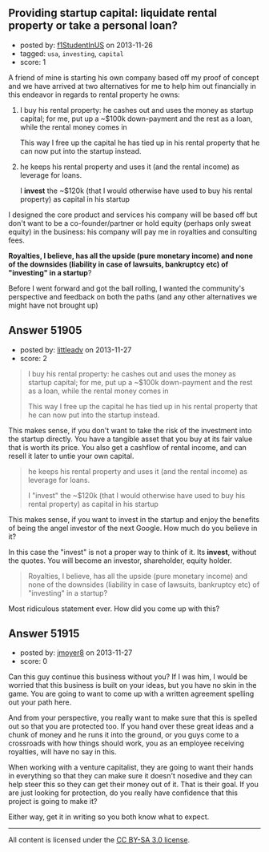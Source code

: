 ## Providing startup capital: liquidate rental property or take a personal loan?

- posted by: [f1StudentInUS](https://stackexchange.com/users/-1/21257-f1studentinus) on 2013-11-26
- tagged: `usa`, `investing`, `capital`
- score: 1

<p>A friend of mine is starting his own company based off my proof of concept and we have arrived at two alternatives for me to help him out financially in this endeavor in regards to rental property he owns:</p>

<ol>
<li><p>I buy his rental property: he cashes out and uses the money as startup capital; for me, put up a ~$100k down-payment and the rest as a loan, while the rental money comes in</p>

<p>This way I free up the capital he has tied up in his rental property that he can now put into the startup instead.</p></li>
<li><p>he keeps his rental property and uses it (and the rental income) as leverage for loans.</p>

<p>I <strong>invest</strong> the ~$120k (that I would otherwise have used to buy his rental property) as capital in his startup</p></li>
</ol>

<p>I designed the core product and services his company will be based off but don't want to be a co-founder/partner or hold equity (perhaps only sweat equity) in the business: his company will pay me in royalties and consulting fees.</p>

<p><strong>Royalties, I believe, has all the upside (pure monetary income) and none of the downsides (liability in case of lawsuits, bankruptcy etc) of "investing" in a startup</strong>?</p>

<p>Before I went forward and got the ball rolling, I wanted the community's perspective and feedback on both the paths (and any other alternatives we might have not brought up)</p>



## Answer 51905

- posted by: [littleadv](https://stackexchange.com/users/-1/13808-littleadv) on 2013-11-27
- score: 2

<blockquote>
  <p>I buy his rental property: he cashes out and uses the money as startup
  capital; for me, put up a ~$100k down-payment and the rest as a loan,
  while the rental money comes in</p>
  
  <p>This way I free up the capital he has tied up in his rental property
  that he can now put into the startup instead.</p>
</blockquote>

<p>This makes sense, if you don't want to take the risk of the investment into the startup directly. You have a tangible asset that you buy at its fair value that is worth its price. You also get a cashflow of rental income, and can resell it later to untie your own capital.</p>

<blockquote>
  <p>he keeps his rental property and uses it (and the rental income) as
  leverage for loans.</p>
  
  <p>I "invest" the ~$120k (that I would otherwise have used to buy his
  rental property) as capital in his startup</p>
</blockquote>

<p>This makes sense, if you want to invest in the startup and enjoy the benefits of being the angel investor of the next Google. How much do you believe in it?</p>

<p>In this case the "invest" is not a proper way to think of it. Its <strong>invest</strong>, without the quotes. You will become an investor, shareholder, equity holder.</p>

<blockquote>
  <p>Royalties, I believe, has all the upside (pure monetary income) and
  none of the downsides (liability in case of lawsuits, bankruptcy etc)
  of "investing" in a startup?</p>
</blockquote>

<p>Most ridiculous statement ever. How did you come up with this?</p>



## Answer 51915

- posted by: [jmoyer8](https://stackexchange.com/users/-1/27166-jmoyer8) on 2013-11-27
- score: 0

<p>Can this guy continue this business without you?  If I was him, I would be worried that this business is built on your ideas, but you have no skin in the game.  You are going to want to come up with a written agreement spelling out your path here.  </p>

<p>And from your perspective, you really want to make sure that this is spelled out so that you are protected too.  If you hand over these great ideas and a chunk of money and he runs it into the ground, or you guys come to a crossroads with how things should work, you as an employee receiving royalties, will have no say in this.  </p>

<p>When working with a venture capitalist, they are going to want their hands in everything so that they can make sure it doesn't nosedive and they can help steer this so they can get their money out of it.  That is their goal.  If you are just looking for protection, do you really have confidence that this project is going to make it?  </p>

<p>Either way, get it in writing so you both know what to expect.  </p>




---

All content is licensed under the [CC BY-SA 3.0 license](https://creativecommons.org/licenses/by-sa/3.0/).
